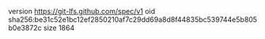 version https://git-lfs.github.com/spec/v1
oid sha256:be31c52e1bc12ef2850210af7c29dd69a8d8f44835bc539744e5b805b0e3872c
size 1864
